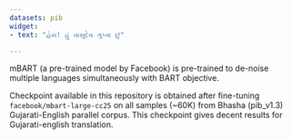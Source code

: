 ```yaml
---
datasets: pib
widget:
- text: "હેય! હું વાસુદેવ ગુપ્તા છું"

---
```


mBART (a pre-trained model by Facebook) is pre-trained to de-noise multiple languages simultaneously with BART objective.

Checkpoint available in this repository is obtained after fine-tuning `facebook/mbart-large-cc25` on all samples (~60K) from Bhasha (pib_v1.3) Gujarati-English parallel corpus. This checkpoint gives decent results for Gujarati-english translation.